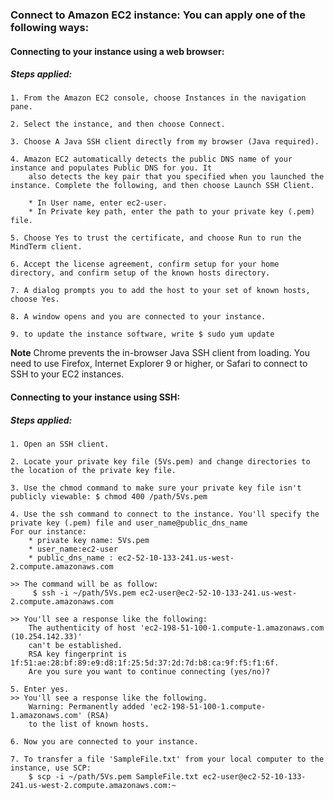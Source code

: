 ### Connect to Amazon EC2 instance: You can apply one of the following ways:


#### Connecting to your instance using a **web browser**:
##### Steps applied:
	1. From the Amazon EC2 console, choose Instances in the navigation pane.

	2. Select the instance, and then choose Connect.

	3. Choose A Java SSH client directly from my browser (Java required).

	4. Amazon EC2 automatically detects the public DNS name of your instance and populates Public DNS for you. It 
		also detects the key pair that you specified when you launched the instance. Complete the following, and then choose Launch SSH Client.

		* In User name, enter ec2-user.
		* In Private key path, enter the path to your private key (.pem) file.

	5. Choose Yes to trust the certificate, and choose Run to run the MindTerm client.

	6. Accept the license agreement, confirm setup for your home directory, and confirm setup of the known hosts directory.

	7. A dialog prompts you to add the host to your set of known hosts, choose Yes.

	8. A window opens and you are connected to your instance.

	9. to update the instance software, write $ sudo yum update

**Note**
	Chrome prevents the in-browser Java SSH client from loading. You need to use Firefox, Internet Explorer 9 or higher, or Safari to connect to SSH to your EC2 instances.



#### Connecting to your instance using **SSH**:
##### Steps applied:
	1. Open an SSH client. 

	2. Locate your private key file (5Vs.pem) and change directories to the location of the private key file.

	3. Use the chmod command to make sure your private key file isn't publicly viewable: $ chmod 400 /path/5Vs.pem 

	4. Use the ssh command to connect to the instance. You'll specify the private key (.pem) file and user_name@public_dns_name
	For our instance: 
		* private key name: 5Vs.pem
		* user_name:ec2-user 
		* public_dns_name : ec2-52-10-133-241.us-west-2.compute.amazonaws.com

	>> The command will be as follow:
		 $ ssh -i ~/path/5Vs.pem ec2-user@ec2-52-10-133-241.us-west-2.compute.amazonaws.com

	>> You'll see a response like the following:
		The authenticity of host 'ec2-198-51-100-1.compute-1.amazonaws.com (10.254.142.33)'
		can't be established.
		RSA key fingerprint is 1f:51:ae:28:bf:89:e9:d8:1f:25:5d:37:2d:7d:b8:ca:9f:f5:f1:6f.
		Are you sure you want to continue connecting (yes/no)?

	5. Enter yes.
	>> You'll see a response like the following.
		Warning: Permanently added 'ec2-198-51-100-1.compute-1.amazonaws.com' (RSA) 
		to the list of known hosts.

	6. Now you are connected to your instance.

	7. To transfer a file 'SampleFile.txt' from your local computer to the instance, use SCP:
		$ scp -i ~/path/5Vs.pem SampleFile.txt ec2-user@ec2-52-10-133-241.us-west-2.compute.amazonaws.com:~



